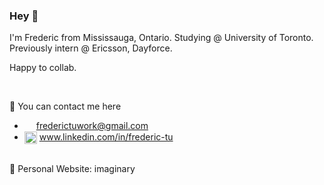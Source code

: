 ### Hey 👋

I'm Frederic from Mississauga, Ontario. Studying @ University of Toronto. Previously intern @ Ericsson, Dayforce.

Happy to collab.

<br>


💬 You can contact me here
- [<img src="https://upload.wikimedia.org/wikipedia/commons/7/7e/Gmail_icon_%282020%29.svg" height=15 align=center>](mailto:frederictuwork@gmail.com) frederictuwork@gmail.com
- [<img src="https://upload.wikimedia.org/wikipedia/commons/8/81/LinkedIn_icon.svg" height=20 align=center>](https://www.linkedin.com/in/frederic-cc) www.linkedin.com/in/frederic-tu
<br/>
💬 Personal Website: imaginary


<!--
[<img src="t" height=38 align=center>](https://www.example.com) &nbsp;
[<img src="t" height=40 align=center>](https://www.example.com) &nbsp;
[<img src="t" height=40 align=center>](https://www.example.com) &nbsp;

https://upload.wikimedia.org/wikipedia/commons/7/7e/Gmail_icon_%282020%29.svg
https://upload.wikimedia.org/wikipedia/commons/8/81/LinkedIn_icon.svg
-->

<!--
Here are some ideas to get you started:

- 🔭 I’m currently working on ...
- 🌱 I’m currently learning ...
- 👯 I’m looking to collaborate on ...
- 🤔 I’m looking for help with ...
- 💬 Ask me about ...
- 📫 How to reach me: ...
- 😄 Pronouns: ...
- ⚡ Fun fact: ...
-->
